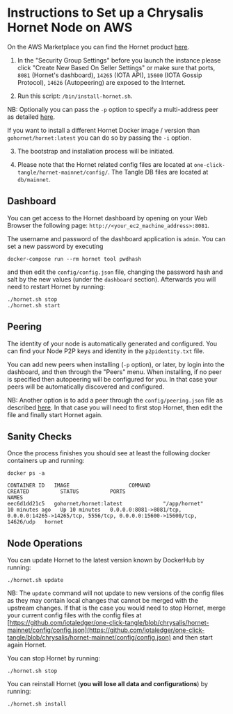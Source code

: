 # Instructions to Set up a Chrysalis Hornet Node on AWS

On the AWS Marketplace you can find the Hornet product [here](https://aws.amazon.com/marketplace/pp/B095HWF6JZ). 

1. In the "Security Group Settings" before you launch the instance please click "Create New Based On Seller Settings" or make sure that ports, `8081` (Hornet's dashboard), `14265` (IOTA API), `15600` (IOTA Gossip Protocol), `14626` (Autopeering) are exposed to the Internet. 

2. Run this script: `/bin/install-hornet.sh`. 

NB: Optionally you can pass the  `-p` option to specify a multi-address peer as detailed [here](https://hornet.docs.iota.org/post_installation/peering.html). 

If you want to install a different Hornet Docker image / version than `gohornet/hornet:latest` you can do so by passing the `-i` option. 

3. The bootstrap and installation process will be initiated. 

4. Please note that the Hornet related config files are located at `one-click-tangle/hornet-mainnet/config/`. The Tangle DB files are located at `db/mainnet`. 

## Dashboard

You can get access to the Hornet dashboard by opening on your Web Browser the following page: `http://<your_ec2_machine_address>:8081`. 

The username and password of the dashboard application is `admin`. You can set a new password by executing

```console
docker-compose run --rm hornet tool pwdhash 
```
and then edit the `config/config.json` file, changing the password hash and salt by the new values (under the  `dashboard` section). Afterwards you will need to restart Hornet by running: 

```console
./hornet.sh stop
./hornet.sh start
```

## Peering

The identity of your node is automatically generated and configured. You can find your Node P2P keys and identity in the `p2pidentity.txt` file. 

You can add new peers when installing (`-p` option), or later, by login into the dashboard, and then through the "Peers" menu. When installing, if no peer is specified then autopeering will be configured for you. In that case your peers will be automatically discovered and configured. 

NB: Another option is to add a peer through the `config/peering.json` file as described [here](https://hornet.docs.iota.org/post_installation/peering.html). In that case you will need to first stop Hornet, then edit the file and finally start Hornet again. 

## Sanity Checks

Once the process finishes you should see at least the following docker containers up and running:

```console
docker ps -a
```

```console
CONTAINER ID   IMAGE                   COMMAND                  CREATED          STATUS          PORTS                                                                                             NAMES
eec6d1dd21c5   gohornet/hornet:latest             "/app/hornet"            10 minutes ago   Up 10 minutes   0.0.0.0:8081->8081/tcp, 0.0.0.0:14265->14265/tcp, 5556/tcp, 0.0.0.0:15600->15600/tcp, 14626/udp   hornet
```

## Node Operations

You can update Hornet to the latest version known by DockerHub by running:

```console
./hornet.sh update
```

NB: The `update` command will not update to new versions of the config files as they may contain local changes that cannot be merged with the upstream changes. If that is the case you would need to stop Hornet, merge your current config files with the config files at [https://github.com/iotaledger/one-click-tangle/blob/chrysalis/hornet-mainnet/config/config.json](https://github.com/iotaledger/one-click-tangle/blob/chrysalis/hornet-mainnet/config/config.json) and then start again Hornet.

You can stop Hornet by running:

```console
./hornet.sh stop
```

You can reinstall Hornet (**you will lose all data and configurations**) by running:

```console
./hornet.sh install
```
